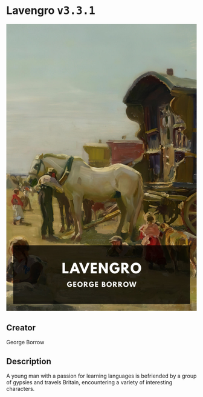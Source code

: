 
# Lavengro <kbd>v3.3.1</kbd>

<center>
  <img src="./cover-1024.jpg"/>
</center>

## Creator
George Borrow

## Description
A young man with a passion for learning languages is befriended by a group of gypsies and travels Britain, encountering a variety of interesting characters.
